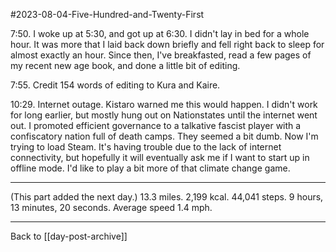 #2023-08-04-Five-Hundred-and-Twenty-First

7:50.  I woke up at 5:30, and got up at 6:30.  I didn't lay in bed for a whole hour.  It was more that I laid back down briefly and fell right back to sleep for almost exactly an hour.  Since then, I've breakfasted, read a few pages of my recent new age book, and done a little bit of editing.

7:55.  Credit 154 words of editing to Kura and Kaire.

10:29.  Internet outage.  Kistaro warned me this would happen.  I didn't work for long earlier, but mostly hung out on Nationstates until the internet went out.  I promoted efficient governance to a talkative fascist player with a confiscatory nation full of death camps.  They seemed a bit dumb.  Now I'm trying to load Steam.  It's having trouble due to the lack of internet connectivity, but hopefully it will eventually ask me if I want to start up in offline mode.  I'd like to play a bit more of that climate change game.

---
(This part added the next day.)  13.3 miles.  2,199 kcal.  44,041 steps.  9 hours, 13 minutes, 20 seconds.  Average speed 1.4 mph.

---
Back to [[day-post-archive]]